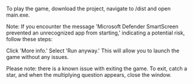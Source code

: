 To play the game, download the project, navigate to /dist and open main.exe.

Note: If you encounter the message 'Microsoft Defender SmartScreen prevented an unrecognized app from starting,' indicating a potential risk, follow these steps:

Click 'More info.'
Select 'Run anyway.'
This will allow you to launch the game without any issues.

Please note: there is a known issue with exiting the game. To exit, catch a star, and when the multiplying question appears, close the window.
